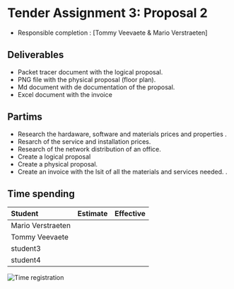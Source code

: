 # Tender Assignment 3: Proposal 2

* Responsible completion : [Tommy Veevaete & Mario Verstraeten]

## Deliverables

* Packet tracer document with the logical proposal.
* PNG file with the physical proposal (floor plan).
* Md document with de documentation of the proposal.
* Excel document with the invoice 


## Partims

* Research the hardaware, software and materials prices and properties .
* Resarch of the service and installation prices.
* Research of the network distribution of an office.
* Create a logical proposal
* Create a physical proposal.
* Create an invoice with the lsit of all the materials and services needed.
.

## Time spending

| Student  | Estimate | Effective |
| :---     |    ---:  |      ---: |
| Mario Verstraeten |  |    |
| Tommy Veevaete |      |          |
| student3 |          |           |
| student4 |          |           |


![Time registration ]()
